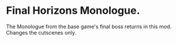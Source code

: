 # Final Horizons Monologue.

The Monologue from the base game's final boss returns in this mod. Changes the cutscenes only.
